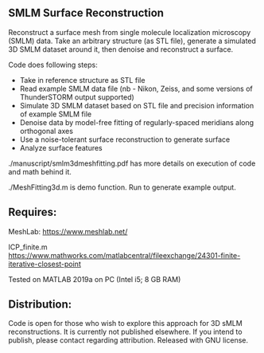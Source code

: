 ## SMLM Surface Reconstruction

Reconstruct a surface mesh from single molecule localization microscopy (SMLM) data.  Take an arbitrary structure (as STL file), generate a simulated 3D SMLM dataset around it, then denoise and reconstruct a surface.  

Code does following steps:
* Take in reference structure as STL file
* Read example SMLM data file (nb - Nikon, Zeiss, and some versions of ThunderSTORM output supported)
* Simulate 3D SMLM dataset based on STL file and precision information of example SMLM file
* Denoise data by model-free fitting of regularly-spaced meridians along orthogonal axes
* Use a noise-tolerant surface reconstruction to generate surface
* Analyze surface features

./manuscript/smlm3dmeshfitting.pdf has more details on execution of code and math behind it.

./MeshFitting3d.m is demo function.  Run to generate example output.

## Requires:

MeshLab:
https://www.meshlab.net/

ICP_finite.m
https://www.mathworks.com/matlabcentral/fileexchange/24301-finite-iterative-closest-point

Tested on MATLAB 2019a on PC (Intel i5; 8 GB RAM)

## Distribution:
Code is open for those who wish to explore this approach for 3D sMLM reconstructions.  It is currently not published elsewhere.  If you intend to publish, please contact regarding attribution. Released with GNU license.